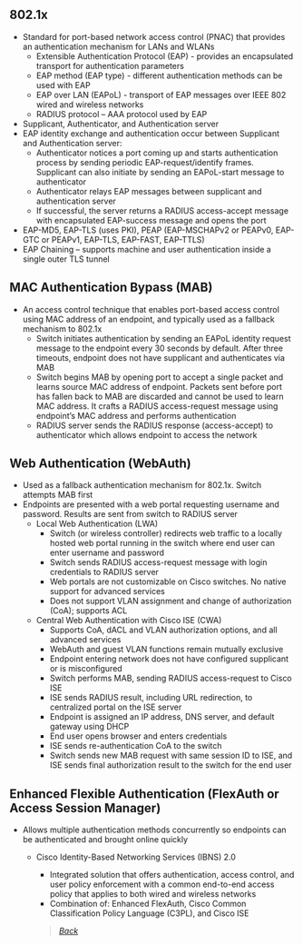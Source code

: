 ## 802.1x  
* Standard for port-based network access control (PNAC) that provides an authentication mechanism for LANs and WLANs  
  * Extensible Authentication Protocol (EAP) - provides an encapsulated transport for authentication parameters  
  * EAP method (EAP type) - different authentication methods can be used with EAP  
  * EAP over LAN (EAPoL) - transport of EAP messages over IEEE 802 wired and wireless networks  
  * RADIUS protocol – AAA protocol used by EAP  
* Supplicant, Authenticator, and Authentication server  
* EAP identity exchange and authentication occur between Supplicant and Authentication server:  
  * Authenticator notices a port coming up and starts authentication process by sending periodic EAP-request/identify frames. Supplicant can also initiate by sending an EAPoL-start message to authenticator  
  * Authenticator relays EAP messages between supplicant and authentication server  
  * If successful, the server returns a RADIUS access-accept message with encapsulated EAP-success message and opens the port  
* EAP-MD5, EAP-TLS (uses PKI), PEAP (EAP-MSCHAPv2 or PEAPv0, EAP-GTC or PEAPv1, EAP-TLS, EAP-FAST, EAP-TTLS)  
* EAP Chaining – supports machine and user authentication inside a single outer TLS tunnel  


## MAC Authentication Bypass (MAB)  
* An access control technique that enables port-based access control using MAC address of an endpoint, and typically used as a fallback mechanism to 802.1x  
  * Switch initiates authentication by sending an EAPoL identity request message to the endpoint every 30 seconds by default. After three timeouts, endpoint does not have supplicant and authenticates via MAB  
  * Switch begins MAB by opening port to accept a single packet and learns source MAC address of endpoint. Packets sent before port has fallen back to MAB are discarded and cannot be used to learn MAC address. It crafts a RADIUS access-request message using endpoint’s MAC address and performs authentication  
  * RADIUS server sends the RADIUS response (access-accept) to authenticator which allows endpoint to access the network  


## Web Authentication (WebAuth)  
* Used as a fallback authentication mechanism for 802.1x. Switch attempts MAB first  
* Endpoints are presented with a web portal requesting username and password. Results are sent from switch to RADIUS server  
  * Local Web Authentication (LWA)  
    * Switch (or wireless controller) redirects web traffic to a locally hosted web portal running in the switch where end user can enter username and password  
    * Switch sends RADIUS access-request message with login credentials to RADIUS server  
    * Web portals are not customizable on Cisco switches. No native support for advanced services  
    * Does not support VLAN assignment and change of authorization (CoA); supports ACL  
  * Central Web Authentication with Cisco ISE (CWA)  
    * Supports CoA, dACL and VLAN authorization options, and all advanced services  
    * WebAuth and guest VLAN functions remain mutually exclusive  
    * Endpoint entering network does not have configured supplicant or is misconfigured  
    * Switch performs MAB, sending RADIUS access-request to Cisco ISE  
    * ISE sends RADIUS result, including URL redirection, to centralized portal on the ISE server  
    * Endpoint is assigned an IP address, DNS server, and default gateway using DHCP  
    * End user opens browser and enters credentials  
    * ISE sends re-authentication CoA to the switch  
    * Switch sends new MAB request with same session ID to ISE, and ISE sends final authorization result to the switch for the end user  


## Enhanced Flexible Authentication (FlexAuth or Access Session Manager)  
* Allows multiple authentication methods concurrently so endpoints can be authenticated and brought online quickly  
  * Cisco Identity-Based Networking Services (IBNS) 2.0  
    * Integrated solution that offers authentication, access control, and user policy enforcement with a common end-to-end access policy that applies to both wired and wireless networks  
    * Combination of: Enhanced FlexAuth, Cisco Common Classification Policy Language (C3PL), and Cisco ISE  
    
    
    > *[Back](https://github.com/network-dluong/CCNP-ENCOR/tree/5.0-Security)*  
